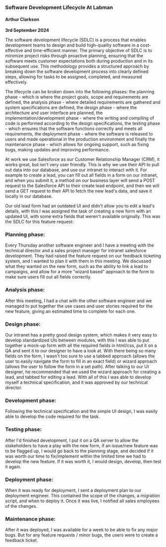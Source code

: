 ### Software Development Lifecycle At Labman

#### Arthur Clarkson
**3rd September 2024**

The software development lifecycle (SDLC) is a process that enables development teams to design and build high-quality software in a cost-effective and time-efficient manner. The primary objective of SDLC is to minimize project risks through proactive planning, ensuring that the software meets customer expectations both during production and in its subsequent use. This methodology provides a structured approach by breaking down the software development process into clearly defined steps, allowing for tasks to be assigned, completed, and measured effectively.

The lifecycle can be broken down into the following phases: the planning phase - which is where the project goals, scope and requirements are defined, the analysis phase - where detailed requirements are gathered and system specifications are defined, the design phase - where the architecture and user interface are planned, the implementation/development phase - where the writing and compiling of code is performed according to the design specifications, the testing phase - which ensures that the software functions correctly and meets all requirements, the deployment phase - where the software is released to users and made  operational in the production environment and finally the maintenance phase - which allows for ongoing support, such as fixing bugs, making updates and improving performance.

At work we use Salesforce as our Customer Relationship Manager (CRM), it works great, but isn't very user friendly. This is why we use their API to pull out data into our database, and use our intranet to interact with it. For example to create a lead, you can fill out all fields in a form on our intranet, and when you submit it, a method on our business layer will send a POST request to the Salesforce API to their create lead endpoint, and then we will send a GET request to their API to fetch the new lead's data, and save it locally in our database.

Our old lead form had an outdated UI and didn't allow you to edit a lead's details, with this I was assigned the task of creating a new form with an updated UI, with some extra fields that weren't available originally. This was the SDLC for this feature request:

### Planning phase:
Every Thursday another software engineer and I have a meeting with the technical director and a sales project manager for intranet salesforce development. They had raised the feature request on our feedback ticketing system, and I wanted to plan it with them in this meeting. We discussed what they wanted on the new form, such as the ability to link a lead to campaigns, and allow for a more "wizard based" approach to the form to make sure users fill out all fields correctly.

### Analysis phase:
After this meeting, I had a chat with the other software engineer and we managed to put together the use cases and user stories required for the new feature, giving an estimated time to complete for each one.

### Design phase:
Our intranet has a pretty good design system, which makes it very easy to develop standardized UIs between modules, with this I was able to put together a mock-up form with all the required fields in html/css, put it on a QA and sent it to our designer to have a look at. With there being so many fields on the form, I wasn't too sure to use a tabbed approach (allows the user to easily navigate the form to fill in an exact field) or wizard approach (allows the user to follow the form in a set path). After talking to our UI designer, he recommended that we used  the wizard approach for creating a lead, and tabbed for editing a lead. With all of this I was able to develop myself a technical specification, and it was approved by our technical director.

### Development phase:
Following the technical specification and the simple UI design, I was easily able to develop the code required for the task.

### Testing phase:
After I'd finished development, I put it on a QA server to allow the stakeholders to have a play with the new form, if an issue/new feature was to be flagged up, I would go back to the planning stage, and decided if it was worth our time to fix/implement within the limited time we had to develop the new feature. If it was worth it, I would design, develop, then test it again.

### Deployment phase:
When it was ready for deployment, I sent a deployment plan to our deployment engineer. This contained the scope of the changes, a migration script, and when to deploy it. Once it was live, I notified all sales employees of the changes.

### Maintenance phase:
After it was deployed, I was available for a week to be able to fix any major bugs. But for any feature requests / minor bugs, the users were to create a feedback ticket.
